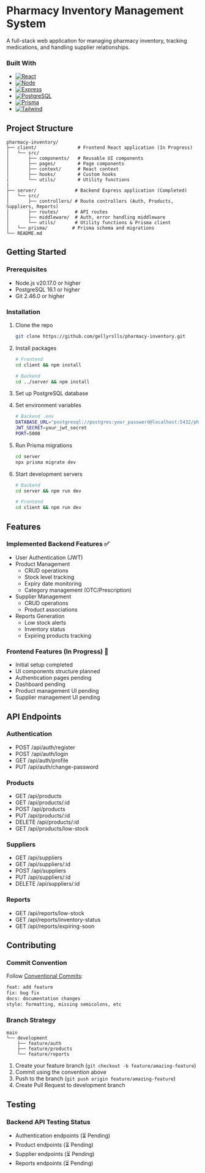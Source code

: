 # Pharmacy Inventory Management System

A full-stack web application for managing pharmacy inventory, tracking medications, and handling supplier relationships.

### Built With

- [![React][React.js]][React-url]
- [![Node][Node.js]][Node-url]
- [![Express][Express.js]][Express-url]
- [![PostgreSQL][PostgreSQL]][PostgreSQL-url]
- [![Prisma][Prisma]][Prisma-url]
- [![Tailwind][Tailwind-css]][Tailwind-url]

## Project Structure

```
pharmacy-inventory/
├── client/               # Frontend React application (In Progress)
│   └── src/
│       ├── components/   # Reusable UI components
│       ├── pages/        # Page components
│       ├── context/      # React context
│       ├── hooks/        # Custom hooks
|       └── utils/        # Utility functions
|
├── server/              # Backend Express application (Completed)
│   └── src/
│       ├── controllers/ # Route controllers (Auth, Products, Suppliers, Reports)
│       ├── routes/      # API routes
│       ├── middleware/  # Auth, error handling middleware
│       └── utils/       # Utility functions & Prisma client
│   └── prisma/         # Prisma schema and migrations
└── README.md
```

## Getting Started

### Prerequisites

- Node.js v20.17.0 or higher
- PostgreSQL 16.1 or higher
- Git 2.46.0 or higher

### Installation

1. Clone the repo

   ```sh
   git clone https://github.com/gellyrslls/pharmacy-inventory.git
   ```

2. Install packages

   ```sh
   # Frontend
   cd client && npm install

   # Backend
   cd ../server && npm install
   ```

3. Set up PostgreSQL database

4. Set environment variables

   ```sh
   # Backend .env
   DATABASE_URL="postgresql://postgres:your_password@localhost:5432/pharmacy_inventory"
   JWT_SECRET=your_jwt_secret
   PORT=5000
   ```

5. Run Prisma migrations

   ```sh
   cd server
   npx prisma migrate dev
   ```

6. Start development servers

   ```sh
   # Backend
   cd server && npm run dev

   # Frontend
   cd client && npm run dev
   ```

## Features

### Implemented Backend Features ✅

- User Authentication (JWT)
- Product Management
  - CRUD operations
  - Stock level tracking
  - Expiry date monitoring
  - Category management (OTC/Prescription)
- Supplier Management
  - CRUD operations
  - Product associations
- Reports Generation
  - Low stock alerts
  - Inventory status
  - Expiring products tracking

### Frontend Features (In Progress) 🚧

- Initial setup completed
- UI components structure planned
- Authentication pages pending
- Dashboard pending
- Product management UI pending
- Supplier management UI pending

## API Endpoints

### Authentication

- POST /api/auth/register
- POST /api/auth/login
- GET /api/auth/profile
- PUT /api/auth/change-password

### Products

- GET /api/products
- GET /api/products/:id
- POST /api/products
- PUT /api/products/:id
- DELETE /api/products/:id
- GET /api/products/low-stock

### Suppliers

- GET /api/suppliers
- GET /api/suppliers/:id
- POST /api/suppliers
- PUT /api/suppliers/:id
- DELETE /api/suppliers/:id

### Reports

- GET /api/reports/low-stock
- GET /api/reports/inventory-status
- GET /api/reports/expiring-soon

## Contributing

### Commit Convention

Follow [Conventional Commits](https://www.conventionalcommits.org/):

```sh
feat: add feature
fix: bug fix
docs: documentation changes
style: formatting, missing semicolons, etc
```

### Branch Strategy

```
main
└── development
    ├── feature/auth
    ├── feature/products
    └── feature/reports
```

1. Create your feature branch (`git checkout -b feature/amazing-feature`)
2. Commit using the convention above
3. Push to the branch (`git push origin feature/amazing-feature`)
4. Create Pull Request to development branch

## Testing

### Backend API Testing Status

- Authentication endpoints (⏳ Pending)
- Product endpoints (⏳ Pending)
- Supplier endpoints (⏳ Pending)
- Reports endpoints (⏳ Pending)

<!-- MARKDOWN LINKS & IMAGES -->

[React.js]: https://img.shields.io/badge/React-20232A?style=for-the-badge&logo=react&logoColor=61DAFB
[React-url]: https://reactjs.org/
[Node.js]: https://img.shields.io/badge/node.js-6DA55F?style=for-the-badge&logo=node.js&logoColor=white
[Node-url]: https://nodejs.org/
[Express.js]: https://img.shields.io/badge/express.js-%23404d59.svg?style=for-the-badge&logo=express&logoColor=%2361DAFB
[Express-url]: https://expressjs.com/
[PostgreSQL]: https://img.shields.io/badge/postgres-%23316192.svg?style=for-the-badge&logo=postgresql&logoColor=white
[PostgreSQL-url]: https://www.postgresql.org/
[Prisma]: https://img.shields.io/badge/Prisma-3982CE?style=for-the-badge&logo=Prisma&logoColor=white
[Prisma-url]: https://www.prisma.io/
[Tailwind-css]: https://img.shields.io/badge/tailwindcss-%2338B2AC.svg?style=for-the-badge&logo=tailwind-css&logoColor=white
[Tailwind-url]: https://tailwindcss.com/
